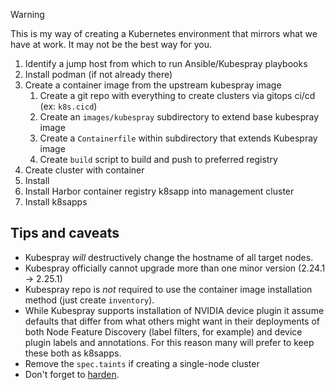 > [!WARNING]
> This is my way of creating a Kubernetes environment that mirrors what we have at work. It may not be the best way for you.

1. Identify a jump host from which to run Ansible/Kubespray playbooks
2. Install podman (if not already there)
3. Create a container image from the upstream kubespray image
	1. Create a git repo with everything to create clusters via gitops ci/cd (ex: `k8s.cicd`)
	2. Create an `images/kubespray` subdirectory to extend base kubespray image
	3. Create a `Containerfile` within subdirectory that extends Kubespray image
	4. Create `build` script to build and push to preferred registry
4. Create cluster with container
5. Install 
6. Install Harbor container registry k8sapp into management cluster
7. Install k8sapps

## Tips and caveats

- Kubespray *will* destructively change the hostname of all target nodes.
- Kubespray officially cannot upgrade more than one minor version (2.24.1 -> 2.25.1)
- Kubespray repo is *not* required to use the container image installation method (just create `inventory`).
- While Kubespray supports installation of NVIDIA device plugin it assume defaults that differ from what others might want in their deployments of both Node Feature Discovery (label filters, for example) and device plugin labels and annotations. For this reason many will prefer to keep these both as k8sapps.
- Remove the `spec.taints` if creating a single-node cluster
- Don't forget to [harden](https://github.com/kubernetes-sigs/kubespray/blob/master/docs/operations/hardening.md).



